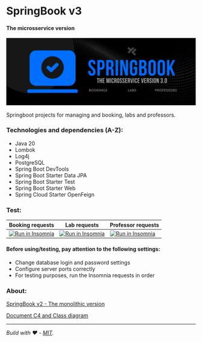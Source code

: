 
# SpringBook v3
#### The microsservice version

![banner](https://github.com/OseiasYC/SpringBook-v3/blob/main/banner.png)

Springboot projects for managing and booking, labs and professors.

### Technologies and dependencies (A-Z):
* Java 20
* Lombok
* Log4j
* PostgreSQL
* Spring Boot DevTools
* Spring Boot Starter Data JPA
* Spring Boot Starter Test
* Spring Boot Starter Web
* Spring Cloud Starter OpenFeign

### Test:
| Booking requests | Lab requests | Professor requests |
|---|---|---|
| [![Run in Insomnia](https://insomnia.rest/images/run.svg)](https://insomnia.rest/run/?label=Booking%20requests%20http&uri=https%3A%2F%2Fraw.githubusercontent.com%2FOseiasYC%2FSpringBook-v3%2Fmain%2Fbooking-service%2Fhttp-booking-service-insomnia.json) | [![Run in Insomnia](https://insomnia.rest/images/run.svg)](https://insomnia.rest/run/?label=Lab%20requests%20http&uri=https%3A%2F%2Fraw.githubusercontent.com%2FOseiasYC%2FSpringBook-v3%2Fmain%2Flab-service%2Fhttp-lab-service-insomnia.json) | [![Run in Insomnia](https://insomnia.rest/images/run.svg)](https://insomnia.rest/run/?label=Professor%20requests%20http&uri=https%3A%2F%2Fraw.githubusercontent.com%2FOseiasYC%2FSpringBook-v3%2Fmain%2Fprofessor-service%2Fhttp-professor-service-insomnia.json) |

#### Before using/testing, pay attention to the following settings:
  - Change database login and password settings
  - Configure server ports correctly
  - For testing purposes, run the Insomnia requests in order

### About:
[SpringBook v2 - The monolithic version](https://github.com/OseiasYC/SpringBook/tree/main)

[Document C4 and Class diagram](#)

---
 _Build with ❤️ - [MIT](https://github.com/OseiasYC/SpringBook-v3/blob/main/LICENSE)._
